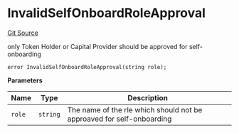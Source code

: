 # InvalidSelfOnboardRoleApproval
[Git Source](https://github.com/nayms/contracts-v3/blob/ea2c06f70609c813d27d424e0330651d3c634d21/src/shared/CustomErrors.sol)

only Token Holder or Capital Provider should be approved for self-onboarding


```solidity
error InvalidSelfOnboardRoleApproval(string role);
```

**Parameters**

|Name|Type|Description|
|----|----|-----------|
|`role`|`string`|The name of the rle which should not be approaved for self-onboarding|

